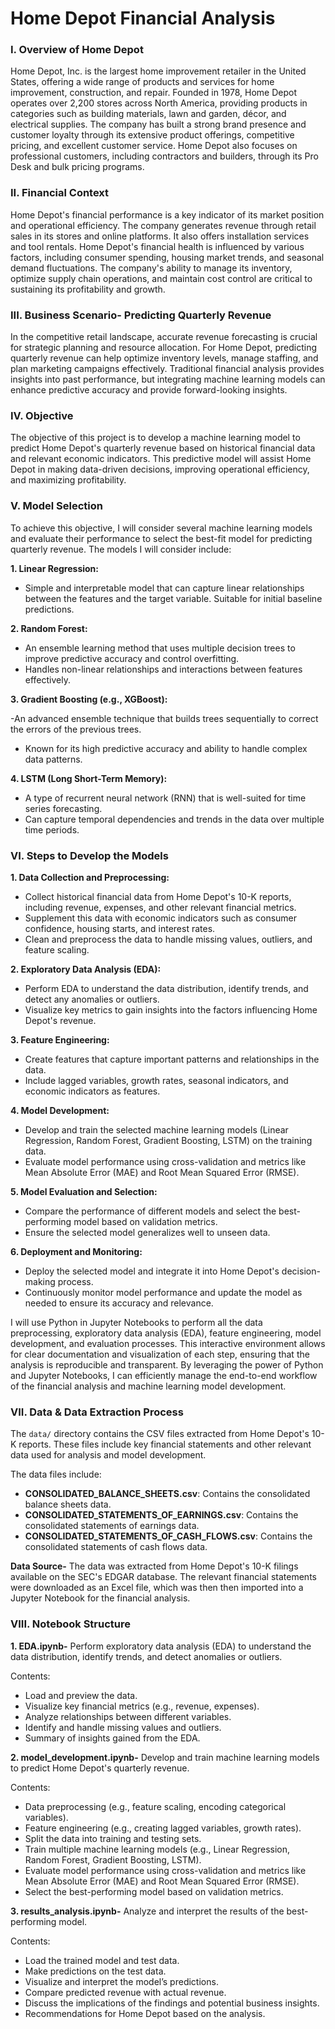 # Home Depot Financial Analysis

### I. Overview of Home Depot

Home Depot, Inc. is the largest home improvement retailer in the United States, offering a wide range of products and services for home improvement, construction, and repair. Founded in 1978, Home Depot operates over 2,200 stores across North America, providing products in categories such as building materials, lawn and garden, décor, and electrical supplies. The company has built a strong brand presence and customer loyalty through its extensive product offerings, competitive pricing, and excellent customer service. Home Depot also focuses on professional customers, including contractors and builders, through its Pro Desk and bulk pricing programs.

### II. Financial Context

Home Depot's financial performance is a key indicator of its market position and operational efficiency. The company generates revenue through retail sales in its stores and online platforms. It also offers installation services and tool rentals. Home Depot's financial health is influenced by various factors, including consumer spending, housing market trends, and seasonal demand fluctuations. The company's ability to manage its inventory, optimize supply chain operations, and maintain cost control are critical to sustaining its profitability and growth.

### III. Business Scenario- Predicting Quarterly Revenue

In the competitive retail landscape, accurate revenue forecasting is crucial for strategic planning and resource allocation. For Home Depot, predicting quarterly revenue can help optimize inventory levels, manage staffing, and plan marketing campaigns effectively. Traditional financial analysis provides insights into past performance, but integrating machine learning models can enhance predictive accuracy and provide forward-looking insights.

### IV. Objective

The objective of this project is to develop a machine learning model to predict Home Depot's quarterly revenue based on historical financial data and relevant economic indicators. This predictive model will assist Home Depot in making data-driven decisions, improving operational efficiency, and maximizing profitability.

### V. Model Selection

To achieve this objective, I will consider several machine learning models and evaluate their performance to select the best-fit model for predicting quarterly revenue. The models I will consider include:

**1. Linear Regression:**

- Simple and interpretable model that can capture linear relationships between the features and the target variable.
Suitable for initial baseline predictions.

**2. Random Forest:**

- An ensemble learning method that uses multiple decision trees to improve predictive accuracy and control overfitting.
- Handles non-linear relationships and interactions between features effectively.

**3. Gradient Boosting (e.g., XGBoost):**

-An advanced ensemble technique that builds trees sequentially to correct the errors of the previous trees.
- Known for its high predictive accuracy and ability to handle complex data patterns.

**4. LSTM (Long Short-Term Memory):**

- A type of recurrent neural network (RNN) that is well-suited for time series forecasting.
- Can capture temporal dependencies and trends in the data over multiple time periods.

### VI. Steps to Develop the Models

**1. Data Collection and Preprocessing:**

- Collect historical financial data from Home Depot's 10-K reports, including revenue, expenses, and other relevant financial metrics.
- Supplement this data with economic indicators such as consumer confidence, housing starts, and interest rates.
- Clean and preprocess the data to handle missing values, outliers, and feature scaling.

**2. Exploratory Data Analysis (EDA):**

- Perform EDA to understand the data distribution, identify trends, and detect any anomalies or outliers.
- Visualize key metrics to gain insights into the factors influencing Home Depot's revenue.

**3. Feature Engineering:**

- Create features that capture important patterns and relationships in the data.
- Include lagged variables, growth rates, seasonal indicators, and economic indicators as features.

**4. Model Development:**

- Develop and train the selected machine learning models (Linear Regression, Random Forest, Gradient Boosting, LSTM) on the training data.
- Evaluate model performance using cross-validation and metrics like Mean Absolute Error (MAE) and Root Mean Squared Error (RMSE).

**5. Model Evaluation and Selection:**

- Compare the performance of different models and select the best-performing model based on validation metrics.
- Ensure the selected model generalizes well to unseen data.

**6. Deployment and Monitoring:**

- Deploy the selected model and integrate it into Home Depot's decision-making process.
- Continuously monitor model performance and update the model as needed to ensure its accuracy and relevance.


I will use Python in Jupyter Notebooks to perform all the data preprocessing, exploratory data analysis (EDA), feature engineering, model development, and evaluation processes. This interactive environment allows for clear documentation and visualization of each step, ensuring that the analysis is reproducible and transparent. By leveraging the power of Python and Jupyter Notebooks, I can efficiently manage the end-to-end workflow of the financial analysis and machine learning model development.

### VII. Data & Data Extraction Process

The `data/` directory contains the CSV files extracted from Home Depot's 10-K reports. These files include key financial statements and other relevant data used for analysis and model development.

The data files include:

- **CONSOLIDATED_BALANCE_SHEETS.csv**: Contains the consolidated balance sheets data.
- **CONSOLIDATED_STATEMENTS_OF_EARNINGS.csv**: Contains the consolidated statements of earnings data.
- **CONSOLIDATED_STATEMENTS_OF_CASH_FLOWS.csv**: Contains the consolidated statements of cash flows data.

**Data Source-** The data was extracted from Home Depot's 10-K filings available on the SEC's EDGAR database. The relevant financial statements were downloaded as an Excel file, which was then then imported into a Jupyter Notebook for the financial analysis. 

### VIII. Notebook Structure

**1. EDA.ipynb-** Perform exploratory data analysis (EDA) to understand the data distribution, identify trends, and detect anomalies or outliers.

Contents:

- Load and preview the data.
- Visualize key financial metrics (e.g., revenue, expenses).
- Analyze relationships between different variables.
- Identify and handle missing values and outliers.
- Summary of insights gained from the EDA.

**2. model_development.ipynb-** Develop and train machine learning models to predict Home Depot's quarterly revenue.

Contents:

- Data preprocessing (e.g., feature scaling, encoding categorical variables).
- Feature engineering (e.g., creating lagged variables, growth rates).
- Split the data into training and testing sets.
- Train multiple machine learning models (e.g., Linear Regression, Random Forest, Gradient Boosting, LSTM).
- Evaluate model performance using cross-validation and metrics like Mean Absolute Error (MAE) and Root Mean Squared Error (RMSE).
- Select the best-performing model based on validation metrics.

**3. results_analysis.ipynb-** Analyze and interpret the results of the best-performing model.

Contents:

- Load the trained model and test data.
- Make predictions on the test data.
- Visualize and interpret the model’s predictions.
- Compare predicted revenue with actual revenue.
- Discuss the implications of the findings and potential business insights.
- Recommendations for Home Depot based on the analysis.
